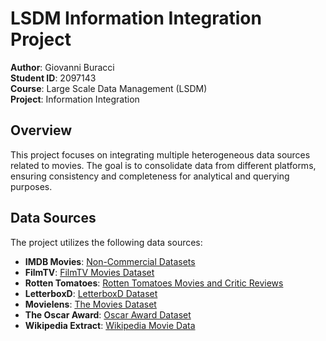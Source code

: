 # LSDM Information Integration Project
**Author**: Giovanni Buracci  
**Student ID**: 2097143  
**Course**: Large Scale Data Management (LSDM)  
**Project**: Information Integration

## Overview
This project focuses on integrating multiple heterogeneous data sources related to movies. The goal is to consolidate data from different platforms, ensuring consistency and completeness for analytical and querying purposes.

## Data Sources
The project utilizes the following data sources:

- **IMDB Movies**: [Non-Commercial Datasets](https://developer.imdb.com/non-commercial-datasets/)
- **FilmTV**: [FilmTV Movies Dataset](https://www.kaggle.com/datasets/stefanoleone992/filmtv-movies-dataset)
- **Rotten Tomatoes**: [Rotten Tomatoes Movies and Critic Reviews](https://www.kaggle.com/datasets/stefanoleone992/rotten-tomatoes-movies-and-critic-reviews-dataset/data?select=rotten_tomatoes_movies.csv)
- **LetterboxD**: [LetterboxD Dataset](https://www.kaggle.com/datasets/gsimonx37/letterboxd)
- **Movielens**: [The Movies Dataset](https://www.kaggle.com/datasets/rounakbanik/the-movies-dataset)
- **The Oscar Award**: [Oscar Award Dataset](https://www.kaggle.com/datasets/unanimad/the-oscar-award)
- **Wikipedia Extract**: [Wikipedia Movie Data](https://github.com/prust/wikipedia-movie-data/blob/master/movies.json)  
